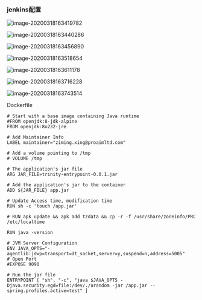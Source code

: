 ### jenkins配置

![image-20200318163419782](C:%5CUsers%5CAdministrator%5CAppData%5CRoaming%5CTypora%5Ctypora-user-images%5Cimage-20200318163419782.png)



![image-20200318163440286](C:%5CUsers%5CAdministrator%5CAppData%5CRoaming%5CTypora%5Ctypora-user-images%5Cimage-20200318163440286.png)

![image-20200318163456890](C:%5CUsers%5CAdministrator%5CAppData%5CRoaming%5CTypora%5Ctypora-user-images%5Cimage-20200318163456890.png)

![image-20200318163518654](C:%5CUsers%5CAdministrator%5CAppData%5CRoaming%5CTypora%5Ctypora-user-images%5Cimage-20200318163518654.png)

![image-20200318163611178](C:%5CUsers%5CAdministrator%5CAppData%5CRoaming%5CTypora%5Ctypora-user-images%5Cimage-20200318163611178.png)

![image-20200318163716228](C:%5CUsers%5CAdministrator%5CAppData%5CRoaming%5CTypora%5Ctypora-user-images%5Cimage-20200318163716228.png)

![image-20200318163743514](C:%5CUsers%5CAdministrator%5CAppData%5CRoaming%5CTypora%5Ctypora-user-images%5Cimage-20200318163743514.png)



Dockerfile

```shell
# Start with a base image containing Java runtime
#FROM openjdk:8-jdk-alpine
FROM openjdk:8u232-jre

# Add Maintainer Info
LABEL maintainer="ziming.xing@proaimltd.com"

# Add a volume pointing to /tmp
# VOLUME /tmp

# The application's jar file
ARG JAR_FILE=trinity-entrypoint-0.0.1.jar

# Add the application's jar to the container
ADD ${JAR_FILE} app.jar

# Update Access time, modification time
RUN sh -c 'touch /app.jar'

# RUN apk update && apk add tzdata && cp -r -f /usr/share/zoneinfo/PRC /etc/localtime

RUN java -version

# JVM Server Configuration
ENV JAVA_OPTS="-agentlib:jdwp=transport=dt_socket,server=y,suspend=n,address=5005"
# Open Port
#EXPOSE 9090

# Run the jar file
ENTRYPOINT [ "sh", "-c", "java $JAVA_OPTS -Djava.security.egd=file:/dev/./urandom -jar /app.jar --spring.profiles.active=test" ]
```

